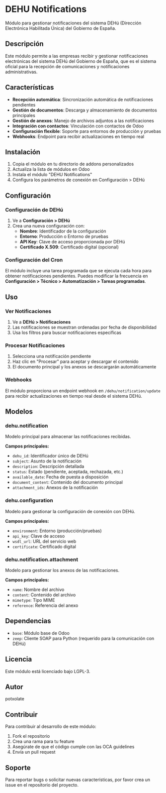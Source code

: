 # DEHU Notifications

Módulo para gestionar notificaciones del sistema DEHú (Dirección Electrónica Habilitada Única) del Gobierno de España.

## Descripción

Este módulo permite a las empresas recibir y gestionar notificaciones electrónicas del sistema DEHú del Gobierno de España, que es el sistema oficial para la recepción de comunicaciones y notificaciones administrativas.

## Características

- **Recepción automática**: Sincronización automática de notificaciones pendientes
- **Gestión de documentos**: Descarga y almacenamiento de documentos principales
- **Gestión de anexos**: Manejo de archivos adjuntos a las notificaciones
- **Integración con contactos**: Vinculación con contactos de Odoo
- **Configuración flexible**: Soporte para entornos de producción y pruebas
- **Webhooks**: Endpoint para recibir actualizaciones en tiempo real

## Instalación

1. Copia el módulo en tu directorio de addons personalizados
2. Actualiza la lista de módulos en Odoo
3. Instala el módulo "DEHU Notifications"
4. Configura los parámetros de conexión en Configuración > DEHú

## Configuración

### Configuración de DEHú

1. Ve a **Configuración > DEHú**
2. Crea una nueva configuración con:
   - **Nombre**: Identificador de la configuración
   - **Entorno**: Producción o Entorno de pruebas
   - **API Key**: Clave de acceso proporcionada por DEHú
   - **Certificado X.509**: Certificado digital (opcional)

### Configuración del Cron

El módulo incluye una tarea programada que se ejecuta cada hora para obtener notificaciones pendientes. Puedes modificar la frecuencia en **Configuración > Técnico > Automatización > Tareas programadas**.

## Uso

### Ver Notificaciones

1. Ve a **DEHú > Notificaciones**
2. Las notificaciones se muestran ordenadas por fecha de disponibilidad
3. Usa los filtros para buscar notificaciones específicas

### Procesar Notificaciones

1. Selecciona una notificación pendiente
2. Haz clic en "Procesar" para aceptar y descargar el contenido
3. El documento principal y los anexos se descargarán automáticamente

### Webhooks

El módulo proporciona un endpoint webhook en `/dehu/notification/update` para recibir actualizaciones en tiempo real desde el sistema DEHú.

## Modelos

### dehu.notification

Modelo principal para almacenar las notificaciones recibidas.

**Campos principales:**
- `dehu_id`: Identificador único de DEHú
- `subject`: Asunto de la notificación
- `description`: Descripción detallada
- `status`: Estado (pendiente, aceptada, rechazada, etc.)
- `available_date`: Fecha de puesta a disposición
- `document_content`: Contenido del documento principal
- `attachment_ids`: Anexos de la notificación

### dehu.configuration

Modelo para gestionar la configuración de conexión con DEHú.

**Campos principales:**
- `environment`: Entorno (producción/pruebas)
- `api_key`: Clave de acceso
- `wsdl_url`: URL del servicio web
- `certificate`: Certificado digital

### dehu.notification.attachment

Modelo para gestionar los anexos de las notificaciones.

**Campos principales:**
- `name`: Nombre del archivo
- `content`: Contenido del archivo
- `mimetype`: Tipo MIME
- `reference`: Referencia del anexo

## Dependencias

- `base`: Módulo base de Odoo
- `zeep`: Cliente SOAP para Python (requerido para la comunicación con DEHú)

## Licencia

Este módulo está licenciado bajo LGPL-3.

## Autor

potxolate

## Contribuir

Para contribuir al desarrollo de este módulo:

1. Fork el repositorio
2. Crea una rama para tu feature
3. Asegúrate de que el código cumple con las OCA guidelines
4. Envía un pull request

## Soporte

Para reportar bugs o solicitar nuevas características, por favor crea un issue en el repositorio del proyecto. 